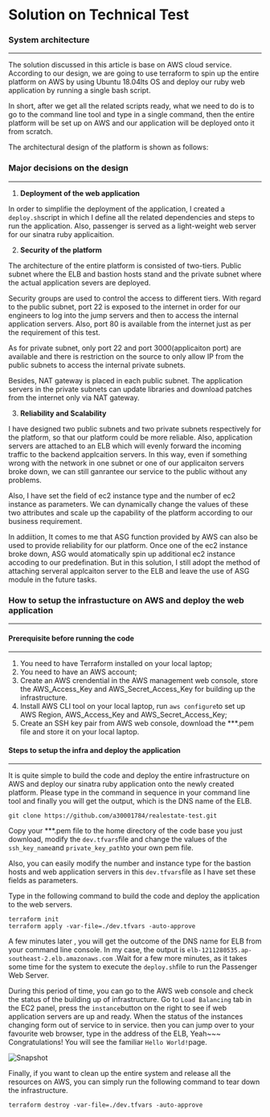 # Solution on Technical Test

### **System architecture**  

------

The solution discussed in this article is base on AWS cloud service.  According to our design, we are going to use terraform to spin up the entire platform on AWS by using Ubuntu 18.04lts OS and deploy our ruby web application by running a single bash script.

 In short, after we get all the related scripts ready, what we need to do is to go to the command line tool and type in a single command,  then the entire platform will be set up on AWS and our application will be deployed onto it from scratch.

The architectural design of the platform is shown as follows: 







### **Major decisions on the design**

------

1. **Deployment of the web application**

In order to simplifie the deployment of the application, I created a `deploy.sh`script in which I define all the related dependencies and steps to run the application. Also, passenger is served as a light-weight web server for our sinatra ruby applicaition.

2. **Security of the platform**

The architecture of the entire platform is consisted of two-tiers. Public subnet where the ELB and bastion hosts stand and the private subnet where the actual application severs are deployed. 

Security groups are used to control the access to different tiers. With regard to the public subnet, port 22 is exposed to the internet in order for our engineers to log into the jump servers and then to access the internal application servers. Also, port 80 is available from the internet just as per the requirement of this test.

As for private subnet, only port 22 and port 3000(applicaiton port) are available and there is restriction on the source to only allow IP from the public subnets to access the internal private subnets.

Besides, NAT gateway is placed in each public subnet. The application servers in the private subnets can update libraries and download patches from the internet only via NAT gateway.

3. **Reliability and Scalability**

I have designed two public subnets and two private subnets respectively for the platform, so that our platform could be more reliable. Also, application servers are attached to an ELB which will evenly forward the incoming traffic to the backend applcaition servers. In this way, even if something wrong with the network in one subnet or one of our applicaiton servers broke down, we  can still ganrantee our service to the public without any problems.

Also, I have set the field of ec2 instance type and the number of ec2 instance as parameters. We can dynamically change the values of these two attributes and scale up the capability of the platform according to our business requirement. 

In addiition, It comes to me that ASG function provided by AWS can also be used to provide reliability for our platform. Once one of the ec2 instance broke down, ASG would atomatically spin up additional ec2 instance accoding to our predefination. But in this solution, I still adopt the method of attaching serveral applcaiton server to the ELB and leave the use of ASG module in the future tasks.

### **How to setup the infrastucture on AWS and deploy the web application**

------

#### **Prerequisite before running the code**

------

1. You need to have Terraform installed on your local laptop;
2. You need to have an AWS account;
3. Create an AWS crendential in the AWS management web console, store the AWS_Access_Key and AWS_Secret_Access_Key for building up the infrastructure.
4. Install AWS CLI tool on your local laptop, run `aws configure`to set up AWS Region, AWS_Access_Key and AWS_Secret_Access_Key;
5. Create an SSH key pair  from AWS web console, download the ***.pem file and store it on your local laptop.

#### **Steps to setup the infra and deploy the application**

------

It is quite simple to build the code and deploy the entire infrastructure on AWS and deploy our sinatra ruby application onto the newly created platform. Please type in the command in sequence in your command line tool and finally you will get the output, which is the DNS name of the ELB. 

```
git clone https://github.com/a30001784/realestate-test.git
```

Copy your ***.pem file to the home directory of the code base you just download, modify the `dev.tfvars`file and change the values of the `ssh_key_name`and `private_key_path`to your own pem file. 

 Also, you can easily modify the number and instance type for the bastion hosts and web application servers in this `dev.tfvars`file as I have set these fields as parameters.

Type in the following command to build the code and deploy the application to the web servers.

```
terraform init
terraform apply -var-file=./dev.tfvars -auto-approve
```

A few minutes later , you will get the outcome of the DNS name for ELB from your command line console. In my case, the output is `elb-1211280535.ap-southeast-2.elb.amazonaws.com` .Wait for a few more minutes, as it  takes some time for the system to execute the `deploy.sh`file to run the Passenger Web Server.  

During this period of time, you can go to the AWS web console and check the status of the building up of infrastructure. Go to `Load Balancing` tab in the EC2 panel, press the `instance`button on the right to see if web application servers are up and ready. When the status of the instances changing form out of service to in service. then you can jump over to your favourite web browser, type in the address of the ELB, Yeah~~~ Congratulations! You will see the familiar `Hello World!`page. 

![Snapshot](https://tva1.sinaimg.cn/large/00831rSTly1gctnvrt4uqj30vu0hlmy6.jpg)

Finally, if you want to clean up the entire system and release all the resources on AWS, you can simply run the following command to tear down the infrastructure. 

```
terraform destroy -var-file=./dev.tfvars -auto-approve
```

